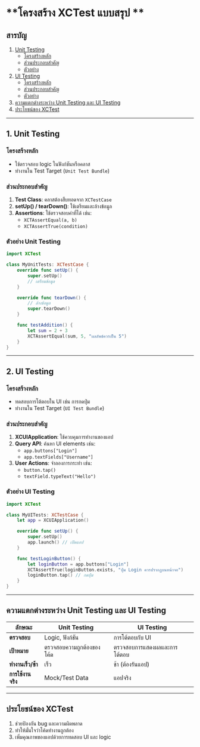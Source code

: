 # **โครงสร้าง XCTest แบบสรุป **

## **สารบัญ**
1. [Unit Testing](#1-unit-testing)  
   - [โครงสร้างหลัก](#โครงสร้างหลัก)  
   - [ส่วนประกอบสำคัญ](#ส่วนประกอบสำคัญ)  
   - [ตัวอย่าง](#ตัวอย่าง-unit-testing)  
2. [UI Testing](#2-ui-testing)  
   - [โครงสร้างหลัก](#โครงสร้างหลัก-1)  
   - [ส่วนประกอบสำคัญ](#ส่วนประกอบสำคัญ-1)  
   - [ตัวอย่าง](#ตัวอย่าง-ui-testing)  
3. [ความแตกต่างระหว่าง Unit Testing และ UI Testing](#ความแตกต่างระหว่าง-unit-testing-และ-ui-testing)  
4. [ประโยชน์ของ XCTest](#ประโยชน์ของ-xctest)

---

## **1. Unit Testing**
### **โครงสร้างหลัก**
- ใช้ตรวจสอบ logic ในฟังก์ชันหรือคลาส
- ทำงานใน Test Target (`Unit Test Bundle`)

### **ส่วนประกอบสำคัญ**
1. **Test Class**: คลาสต้องสืบทอดจาก `XCTestCase`  
2. **setUp() / tearDown()**: ใช้เตรียมและล้างข้อมูล  
3. **Assertions**: ใช้ตรวจสอบค่าที่ได้ เช่น:  
   - `XCTAssertEqual(a, b)`  
   - `XCTAssertTrue(condition)`  

### **ตัวอย่าง Unit Testing**
```swift
import XCTest

class MyUnitTests: XCTestCase {
    override func setUp() {
        super.setUp()
        // เตรียมข้อมูล
    }

    override func tearDown() {
        // ล้างข้อมูล
        super.tearDown()
    }

    func testAddition() {
        let sum = 2 + 3
        XCTAssertEqual(sum, 5, "ผลลัพธ์ควรเป็น 5")
    }
}
```

---

## **2. UI Testing**
### **โครงสร้างหลัก**
- ทดสอบการโต้ตอบใน UI เช่น การกดปุ่ม
- ทำงานใน Test Target (`UI Test Bundle`)

### **ส่วนประกอบสำคัญ**
1. **XCUIApplication**: ใช้ควบคุมการทำงานของแอป  
2. **Query API**: ค้นหา UI elements เช่น:  
   - `app.buttons["Login"]`  
   - `app.textFields["Username"]`  
3. **User Actions**: จำลองการกระทำ เช่น:  
   - `button.tap()`  
   - `textField.typeText("Hello")`  

### **ตัวอย่าง UI Testing**
```swift
import XCTest

class MyUITests: XCTestCase {
    let app = XCUIApplication()

    override func setUp() {
        super.setUp()
        app.launch() // เปิดแอป
    }

    func testLoginButton() {
        let loginButton = app.buttons["Login"]
        XCTAssertTrue(loginButton.exists, "ปุ่ม Login ควรปรากฏบนหน้าจอ")
        loginButton.tap() // กดปุ่ม
    }
}
```

---

## **ความแตกต่างระหว่าง Unit Testing และ UI Testing**

| **ลักษณะ**            | **Unit Testing**                       | **UI Testing**                    |
|------------------------|----------------------------------------|------------------------------------|
| **ตรวจสอบ**            | Logic, ฟังก์ชัน                      | การโต้ตอบกับ UI                   |
| **เป้าหมาย**           | ตรวจสอบความถูกต้องของโค้ด             | ตรวจสอบการแสดงผลและการโต้ตอบ     |
| **ทำงานเร็ว/ช้า**      | เร็ว                                   | ช้า (ต้องรันแอป)                  |
| **การใช้งานจริง**       | Mock/Test Data                       | แอปจริง                            |

---

## **ประโยชน์ของ XCTest**
1. ช่วยป้องกัน bug และความผิดพลาด  
2. ทำให้มั่นใจว่าโค้ดทำงานถูกต้อง  
3. เพิ่มคุณภาพของแอปด้วยการทดสอบ UI และ logic  

